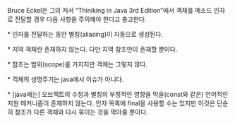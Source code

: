 Bruce Eckel은 그의 저서 “Thiniking in Java 3rd Edition”에서 객체를 메소드 인자로 전달할 경우 다음 사항을 주의해야 한다고 충고한다.



\* 인자를 전달하는 동안 별칭\(aliasing\)이 자동으로 생성된다.

\* 지역 객체란 존재하지 않는다. 다만 지역 참조만이 존재할 뿐이다.

\* 참조는 범위\(scope\)를 가지지만 객체는 그렇지 않다.

\* 객체의 생명주기는 java에서 이슈가 아니다.

\* \[java에는\] 오브젝트의 수정과 별칭의 부정적인 영향을 막을\(const와 같은\) 언어적인 지원 메커니즘이 존재하지 않는다. 인자 목록에 final을 사용할 수는 있지만 이것은 단순히 참조가 다른 객체와 다시 묶이는 것을 막아줄 뿐이다.

